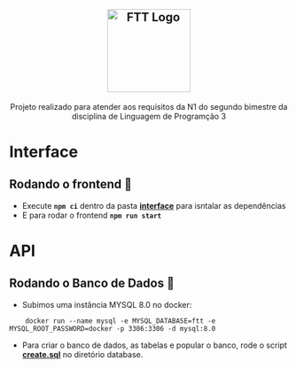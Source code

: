 <h2 align="center">
  <a href="http://ftt.com.br/">
    <img alt="FTT Logo" src="https://upload.wikimedia.org/wikipedia/commons/1/12/Logo_ftt.png" width="150px"/>
  </a>
</h2>

<p align="center"> Projeto realizado para atender aos requisitos da N1 do segundo bimestre da disciplina de Linguagem de Programção 3</p>

# Interface

## Rodando o frontend :scroll:

- Execute **`npm ci`** dentro da pasta **<a href="./interface">interface</a>** para isntalar as dependências
- E para rodar o frontend **`npm run start`**
# API 
## Rodando o Banco de Dados :wrench:

- Subimos uma instância MYSQL 8.0 no docker: 

```
    docker run --name mysql -e MYSQL_DATABASE=ftt -e MYSQL_ROOT_PASSWORD=docker -p 3306:3306 -d mysql:8.0
```

- Para criar o banco de dados, as tabelas e popular o banco, rode o script **<a href="./api/database/create.sql">create.sql</a>** no diretório database.

